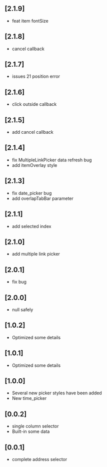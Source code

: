

## [2.1.9]
* feat item fontSize

## [2.1.8]
* cancel callback

## [2.1.7]
* issues 21 position error

## [2.1.6]
* click outside callback

## [2.1.5]
* add cancel callback

## [2.1.4]
* fix MultipleLinkPicker data refresh bug
* add itemOverlay style

## [2.1.3]
* fix date_picker bug
* add overlapTabBar parameter

## [2.1.1]
* add selected index

## [2.1.0]
* add multiple link picker

## [2.0.1]
* fix bug

## [2.0.0]
* null safely

## [1.0.2]
* Optimized some details

## [1.0.1]
* Optimized some details

## [1.0.0] 
* Several new picker styles have been added
* New time_picker

## [0.0.2] 
* single column selector
* Built-in some data

## [0.0.1] 
* complete address selector


